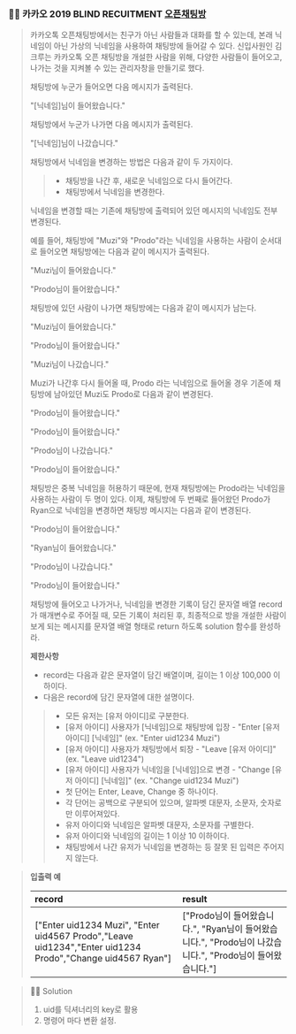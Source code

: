 ### 🧑‍💻 카카오 2019 BLIND RECUITMENT [오픈채팅방](https://programmers.co.kr/learn/courses/30/lessons/42888)

> 카카오톡 오픈채팅방에서는 친구가 아닌 사람들과 대화를 할 수 있는데, 본래 닉네임이 아닌 가상의 닉네임을 사용하여 채팅방에 들어갈 수 있다.
> 신입사원인 김크루는 카카오톡 오픈 채팅방을 개설한 사람을 위해, 다양한 사람들이 들어오고, 나가는 것을 지켜볼 수 있는 관리자창을 만들기로 했다. 
> 
> 채팅방에 누군가 들어오면 다음 메시지가 출력된다.
>
> "[닉네임]님이 들어왔습니다."
> 
> 채팅방에서 누군가 나가면 다음 메시지가 출력된다.
> 
> "[닉네임]님이 나갔습니다."
> 
> 채팅방에서 닉네임을 변경하는 방법은 다음과 같이 두 가지이다.
> > - 채팅방을 나간 후, 새로운 닉네임으로 다시 들어간다.
> > - 채팅방에서 닉네임을 변경한다.
>
> 닉네임을 변경할 때는 기존에 채팅방에 출력되어 있던 메시지의 닉네임도 전부 변경된다.
>
> 예를 들어, 채팅방에 "Muzi"와 "Prodo"라는 닉네임을 사용하는 사람이 순서대로 들어오면 채팅방에는 다음과 같이 메시지가 출력된다.
>
> "Muzi님이 들어왔습니다."
>
> "Prodo님이 들어왔습니다."
>
> 채팅방에 있던 사람이 나가면 채팅방에는 다음과 같이 메시지가 남는다.
>
> "Muzi님이 들어왔습니다."
>
> "Prodo님이 들어왔습니다."
> 
> "Muzi님이 나갔습니다."
>
> Muzi가 나간후 다시 들어올 때, Prodo 라는 닉네임으로 들어올 경우 기존에 채팅방에 남아있던 Muzi도 Prodo로 다음과 같이 변경된다.
>
> "Prodo님이 들어왔습니다."
> 
> "Prodo님이 들어왔습니다."
> 
> "Prodo님이 나갔습니다."
>
> "Prodo님이 들어왔습니다."
> 
> 채팅방은 중복 닉네임을 허용하기 때문에, 현재 채팅방에는 Prodo라는 닉네임을 사용하는 사람이 두 명이 있다. 이제, 채팅방에 두 번째로 들어왔던 Prodo가 Ryan으로 닉네임을 변경하면 채팅방 메시지는 다음과 같이 변경된다.
> 
> "Prodo님이 들어왔습니다."
>
> "Ryan님이 들어왔습니다."
> 
> "Prodo님이 나갔습니다."
> 
> "Prodo님이 들어왔습니다."
>
> 채팅방에 들어오고 나가거나, 닉네임을 변경한 기록이 담긴 문자열 배열 record가 매개변수로 주어질 때, 모든 기록이 처리된 후, 최종적으로 방을 개설한 사람이 보게 되는 메시지를 문자열 배열 형태로 return 하도록 solution 함수를 완성하라.
> 
> **제한사항**
> - record는 다음과 같은 문자열이 담긴 배열이며, 길이는 1 이상 100,000 이하이다.
> - 다음은 record에 담긴 문자열에 대한 설명이다.
> > - 모든 유저는 [유저 아이디]로 구분한다.
> > - [유저 아이디] 사용자가 [닉네임]으로 채팅방에 입장 - "Enter [유저 아이디] [닉네임]" (ex. "Enter uid1234 Muzi")
> > - [유저 아이디] 사용자가 채팅방에서 퇴장 - "Leave [유저 아이디]" (ex. "Leave uid1234")
> > - [유저 아이디] 사용자가 닉네임을 [닉네임]으로 변경 - "Change [유저 아이디] [닉네임]" (ex. "Change uid1234 Muzi")
> > - 첫 단어는 Enter, Leave, Change 중 하나이다.
> > - 각 단어는 공백으로 구분되어 있으며, 알파벳 대문자, 소문자, 숫자로만 이루어져있다.
> > - 유저 아이디와 닉네임은 알파벳 대문자, 소문자를 구별한다.
> > - 유저 아이디와 닉네임의 길이는 1 이상 10 이하이다.
> > - 채팅방에서 나간 유저가 닉네임을 변경하는 등 잘못 된 입력은 주어지지 않는다.


> **입출력 예**
> 
> |record|result|
> |:---|:---|
> |["Enter uid1234 Muzi", "Enter uid4567 Prodo","Leave uid1234","Enter uid1234 Prodo","Change uid4567 Ryan"]|["Prodo님이 들어왔습니다.", "Ryan님이 들어왔습니다.", "Prodo님이 나갔습니다.", "Prodo님이 들어왔습니다."]|
> 

> 🧑‍💻 Solution
> 1. uid를 딕셔너리의 key로 활용
> 2. 명령어 마다 변환 설정.
